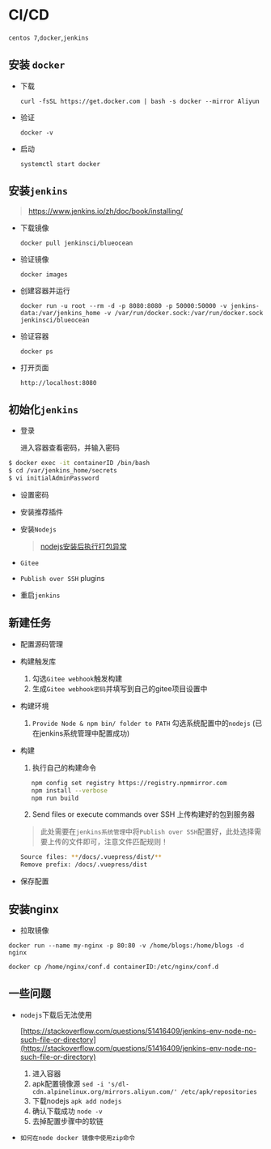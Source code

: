 # CI/CD

`centos 7`,`docker`,`jenkins`

## 安装 `docker`

- 下载
  
  `curl -fsSL https://get.docker.com | bash -s docker --mirror Aliyun`

- 验证
  
  `docker -v`

- 启动
  
  `systemctl start docker`

## 安装`jenkins`

> https://www.jenkins.io/zh/doc/book/installing/

- 下载镜像
  
  `docker pull jenkinsci/blueocean`

- 验证镜像 

  `docker images`

- 创建容器并运行
  
  `docker run -u root --rm -d -p 8080:8080 -p 50000:50000 -v jenkins-data:/var/jenkins_home -v /var/run/docker.sock:/var/run/docker.sock jenkinsci/blueocean`

- 验证容器
  
  `docker ps`

- 打开页面
  
  `http://localhost:8080`

## 初始化`jenkins`

- 登录

  进入容器查看密码，并输入密码

```bash
$ docker exec -it containerID /bin/bash
$ cd /var/jenkins_home/secrets
$ vi initialAdminPassword
```
- 设置密码
- 安装推荐插件
- 安装`Nodejs`
  
  >[nodejs安装后执行打包异常](./jenkins.md#一些问题)


- `Gitee`
- `Publish over SSH` plugins
  
- 重启`jenkins`

## 新建任务

- 配置源码管理
  
- 构建触发库 
  
  1. 勾选`Gitee webhook`触发构建
  2. 生成`Gitee webhook密码`并填写到自己的gitee项目设置中

- 构建环境
  
  1. `Provide Node & npm bin/ folder to PATH` 勾选系统配置中的`nodejs` (已在jenkins系统管理中配置成功)

- 构建
  
  1. 执行自己的构建命令
  
  ```sh
     npm config set registry https://registry.npmmirror.com
     npm install --verbose
     npm run build 
  ```
  2. Send files or execute commands over SSH 上传构建好的包到服务器
   > 此处需要在`jenkins系统管理`中将`Publish over SSH`配置好，此处选择需要上传的文件即可，注意文件匹配规则！

   ```sh
   Source files: **/docs/.vuepress/dist/**
   Remove prefix: /docs/.vuepress/dist
   ```
- 保存配置


## 安装nginx 

- 拉取镜像

`docker run --name my-nginx -p 80:80 -v /home/blogs:/home/blogs -d nginx`

`docker cp /home/nginx/conf.d containerID:/etc/nginx/conf.d`

 ## 一些问题

- `nodejs`下载后无法使用

  [https://stackoverflow.com/questions/51416409/jenkins-env-node-no-such-file-or-directory](https://stackoverflow.com/questions/51416409/jenkins-env-node-no-such-file-or-directory)

  1. 进入容器
  2. apk配置镜像源
     `sed -i 's/dl-cdn.alpinelinux.org/mirrors.aliyun.com/' /etc/apk/repositories`
  3. 下载nodejs
     `apk add nodejs`
  4. 确认下载成功
     `node -v`
  5. 去掉配置步骤中的软链

- `如何在node docker 镜像中使用zip命令`
  